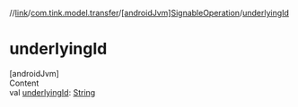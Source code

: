 //[link](../../index.md)/[com.tink.model.transfer](../index.md)/[[androidJvm]SignableOperation](index.md)/[underlyingId](underlying-id.md)



# underlyingId  
[androidJvm]  
Content  
val [underlyingId](underlying-id.md): [String](https://kotlinlang.org/api/latest/jvm/stdlib/kotlin/-string/index.html)  



